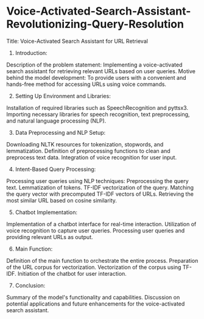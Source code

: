# Voice-Activated-Search-Assistant-Revolutionizing-Query-Resolution

Title: Voice-Activated Search Assistant for URL Retrieval

1. Introduction:

Description of the problem statement: Implementing a voice-activated search assistant for retrieving relevant URLs based on user queries.
Motive behind the model development: To provide users with a convenient and hands-free method for accessing URLs using voice commands.

2. Setting Up Environment and Libraries:

Installation of required libraries such as SpeechRecognition and pyttsx3.
Importing necessary libraries for speech recognition, text preprocessing, and natural language processing (NLP).

3. Data Preprocessing and NLP Setup:

Downloading NLTK resources for tokenization, stopwords, and lemmatization.
Definition of preprocessing functions to clean and preprocess text data.
Integration of voice recognition for user input.

4. Intent-Based Query Processing:

Processing user queries using NLP techniques:
Preprocessing the query text.
Lemmatization of tokens.
TF-IDF vectorization of the query.
Matching the query vector with precomputed TF-IDF vectors of URLs.
Retrieving the most similar URL based on cosine similarity.

5. Chatbot Implementation:

Implementation of a chatbot interface for real-time interaction.
Utilization of voice recognition to capture user queries.
Processing user queries and providing relevant URLs as output.

6. Main Function:

Definition of the main function to orchestrate the entire process.
Preparation of the URL corpus for vectorization.
Vectorization of the corpus using TF-IDF.
Initiation of the chatbot for user interaction.

7. Conclusion:

Summary of the model's functionality and capabilities.
Discussion on potential applications and future enhancements for the voice-activated search assistant.



